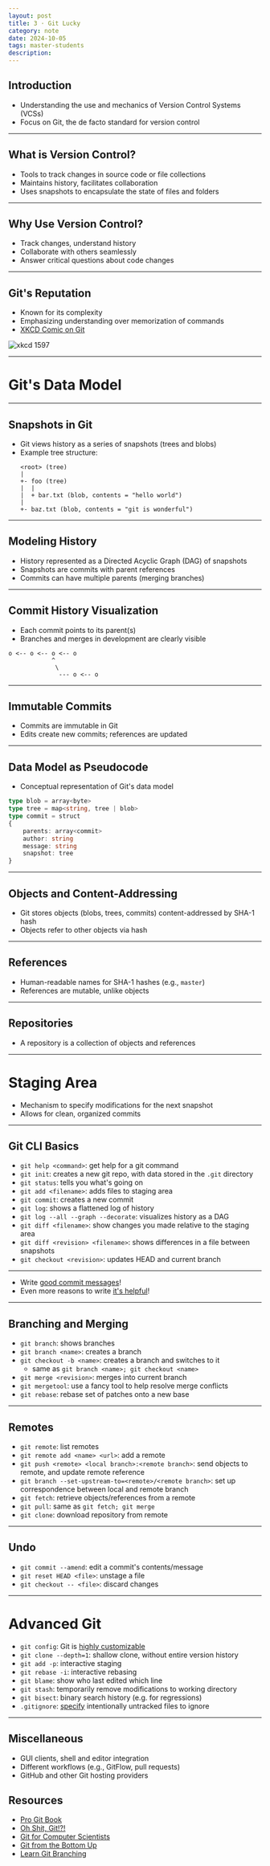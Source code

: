 ```yaml
---
layout: post
title: 3 · Git Lucky
category: note
date: 2024-10-05
tags: master-students
description:
---
```


## Introduction
- Understanding the use and mechanics of Version Control Systems (VCSs)
- Focus on Git, the de facto standard for version control

---

## What is Version Control?
- Tools to track changes in source code or file collections
- Maintains history, facilitates collaboration
- Uses snapshots to encapsulate the state of files and folders

---

## Why Use Version Control?
- Track changes, understand history
- Collaborate with others seamlessly
- Answer critical questions about code changes

---

## Git's Reputation
- Known for its complexity
- Emphasizing understanding over memorization of commands
- [XKCD Comic on Git](https://xkcd.com/1597/)

![xkcd 1597](https://imgs.xkcd.com/comics/git.png)

---

# Git's Data Model

---

## Snapshots in Git
- Git views history as a series of snapshots (trees and blobs)
- Example tree structure:
  ```
  <root> (tree)
  |
  +- foo (tree)
  |  |
  |  + bar.txt (blob, contents = "hello world")
  |
  +- baz.txt (blob, contents = "git is wonderful")
  ```

---

## Modeling History
- History represented as a Directed Acyclic Graph (DAG) of snapshots
- Snapshots are commits with parent references
- Commits can have multiple parents (merging branches)

---

## Commit History Visualization
- Each commit points to its parent(s)
- Branches and merges in development are clearly visible

```
o <-- o <-- o <-- o
            ^
             \
              --- o <-- o
```

---

## Immutable Commits
- Commits are immutable in Git
- Edits create new commits; references are updated

---

## Data Model as Pseudocode
- Conceptual representation of Git's data model
```typescript
type blob = array<byte>
type tree = map<string, tree | blob>
type commit = struct
{
    parents: array<commit>
    author: string
    message: string
    snapshot: tree
}
```

---

## Objects and Content-Addressing
- Git stores objects (blobs, trees, commits) content-addressed by SHA-1 hash
- Objects refer to other objects via hash

---

## References
- Human-readable names for SHA-1 hashes (e.g., `master`)
- References are mutable, unlike objects

---

## Repositories
- A repository is a collection of objects and references

---

# Staging Area

- Mechanism to specify modifications for the next snapshot
- Allows for clean, organized commits

---

## Git CLI Basics

- `git help <command>`: get help for a git command
- `git init`: creates a new git repo, with data stored in the `.git` directory
- `git status`: tells you what's going on
- `git add <filename>`: adds files to staging area
- `git commit`: creates a new commit
- `git log`: shows a flattened log of history
- `git log --all --graph --decorate`: visualizes history as a DAG
- `git diff <filename>`: show changes you made relative to the staging area
- `git diff <revision> <filename>`: shows differences in a file between snapshots
- `git checkout <revision>`: updates HEAD and current branch

---

- Write [good commit messages](https://tbaggery.com/2008/04/19/a-note-about-git-commit-messages.html)!
- Even more reasons to write [it's helpful](https://chris.beams.io/posts/git-commit/)!

---

## Branching and Merging
- `git branch`: shows branches
- `git branch <name>`: creates a branch
- `git checkout -b <name>`: creates a branch and switches to it
    - same as `git branch <name>; git checkout <name>`
- `git merge <revision>`: merges into current branch
- `git mergetool`: use a fancy tool to help resolve merge conflicts
- `git rebase`: rebase set of patches onto a new base

---

## Remotes
- `git remote`: list remotes
- `git remote add <name> <url>`: add a remote
- `git push <remote> <local branch>:<remote branch>`: send objects to remote, and update remote reference
- `git branch --set-upstream-to=<remote>/<remote branch>`: set up correspondence between local and remote branch
- `git fetch`: retrieve objects/references from a remote
- `git pull`: same as `git fetch; git merge`
- `git clone`: download repository from remote

---

## Undo
- `git commit --amend`: edit a commit's contents/message
- `git reset HEAD <file>`: unstage a file
- `git checkout -- <file>`: discard changes

---

# Advanced Git

- `git config`: Git is [highly customizable](https://git-scm.com/docs/git-config)
- `git clone --depth=1`: shallow clone, without entire version history
- `git add -p`: interactive staging
- `git rebase -i`: interactive rebasing
- `git blame`: show who last edited which line
- `git stash`: temporarily remove modifications to working directory
- `git bisect`: binary search history (e.g. for regressions)
- `.gitignore`: [specify](https://git-scm.com/docs/gitignore) intentionally untracked files to ignore

---

## Miscellaneous

- GUI clients, shell and editor integration
- Different workflows (e.g., GitFlow, pull requests)
- GitHub and other Git hosting providers

## Resources

- [Pro Git Book](https://git-scm.com/book/en/v2)
- [Oh Shit, Git!?!](https://ohshitgit.com/)
- [Git for Computer Scientists](https://eagain.net/articles/git-for-computer-scientists/)
- [Git from the Bottom Up](https://jwiegley.github.io/git-from-the-bottom-up/)
- [Learn Git Branching](https://learngitbranching.js.org/)
